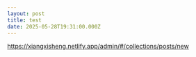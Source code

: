 ```yaml
---
layout: post
title: test
date: 2025-05-28T19:31:00.000Z
---
```

https://xiangxisheng.netlify.app/admin/#/collections/posts/new
